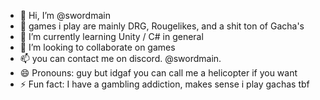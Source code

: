 - 👋 Hi, I’m @swordmain
- 👀 games i play are mainly DRG, Rougelikes, and a shit ton of Gacha's
- 🌱 I’m currently learning Unity / C# in general
- 💞️ I’m looking to collaborate on games
- 📫 you can contact me on discord. @swordmain.
- 😄 Pronouns: guy but idgaf you can call me a helicopter if you want
- ⚡ Fun fact: I have a gambling addiction, makes sense i play gachas tbf

<!---
swordmain/swordmain is a ✨ special ✨ repository because its `README.md` (this file) appears on your GitHub profile.
You can click the Preview link to take a look at your changes.
--->
